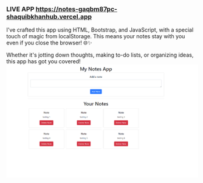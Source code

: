 ### LIVE APP https://notes-gaqbm87pc-shaquibkhanhub.vercel.app

I've crafted this app using HTML, Bootstrap, and JavaScript, with a special touch of magic from localStorage. This means your notes stay with you even if you close the browser! 🌐✨

Whether it's jotting down thoughts, making to-do lists, or organizing ideas, this app has got you covered!
![alt text](<img/Screenshot 2024-02-08 175404.png>)
